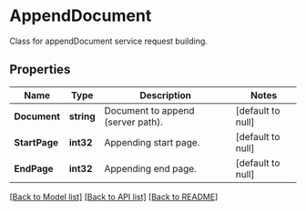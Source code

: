 # AppendDocument
Class for appendDocument service request building.

## Properties
Name | Type | Description | Notes
------------ | ------------- | ------------- | -------------
**Document** | **string** | Document to append (server path). | [default to null]
**StartPage** | **int32** | Appending start page. | [default to null]
**EndPage** | **int32** | Appending end page. | [default to null]

[[Back to Model list]](../README.md#documentation-for-models) [[Back to API list]](../README.md#documentation-for-api-endpoints) [[Back to README]](../README.md)


